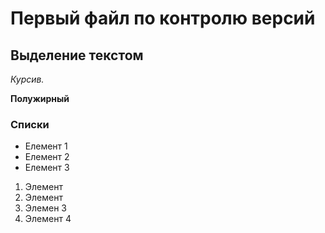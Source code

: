 # Первый файл по контролю версий

## Выделение текстом
*Курсив.*

**Полужирный**

### Списки
* Елемент 1
* Елемент 2
* Елемент 3

1. Элемент
2. Элемент
3. Элемен 3
4. Элемент 4
